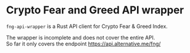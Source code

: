 # Crypto Fear and Greed API wrapper
`fng-api-wrapper` is a Rust API client for Crypto Fear &amp; Greed Index.

The wrapper is incomplete and does not cover the entire API.  
So far it only covers the endpoint https://api.alternative.me/fng/
